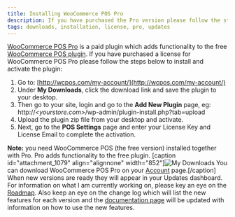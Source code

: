 ```yaml
---
title: Installing WooCommerce POS Pro
description: If you have purchased the Pro version please follow the steps below to install the plugin.
tags: downloads, installation, license, pro, updates
---
```


[WooCommerce POS Pro](http://wcpos.com/pro) is a paid plugin which adds functionality to the free [WooCommerce POS plugin](http://wordpress.org/plugins/woocommerce-pos/). If you have purchased a license for WooCommerce POS Pro please follow the steps below to install and activate the plugin:

1.  Go to: [http://wcpos.com/my-account/](http://wcpos.com/my-account/)
2.  Under **My Downloads**, click the download link and save the plugin to your desktop.
3.  Then go to your site, login and go to the **Add New Plugin** page, eg: http://_<yourstore.com>_/wp-admin/plugin-install.php?tab=upload
4.  Upload the plugin zip file from your desktop and activate.
5.  Next, go to the **POS Settings** page and enter your License Key and License Email to complete the activation.

**Note:** you need WooCommerce POS (the free version) installed together with Pro. Pro adds functionality to the free plugin. [caption id="attachment_1079" align="alignnone" width="852"]![My Downloads](http://wcpos.com/wp-content/uploads/2014/07/my-download.png) You can download WooCommerce POS Pro on your [Account](/my-account/) page.[/caption] When new versions are ready they will appear in your Updates dashboard. For information on what I am currently working on, please key an eye on the [Roadmap](/roadmap/). Also keep an eye on the change log which will list the new features for each version and the [documentation page](/docs/) will be updated with information on how to use the new features.